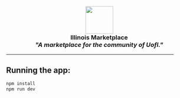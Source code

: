 <h3 align="center">
	<img src="https://github.com/hindra2/IllinoisMarketplace/tree/master/public/logo.png" width="75"><br/>
	Illinois Marketplace <br/>
	<i>"A marketplace for the community of UofI."</i>
	<hr width="90%" size="2" color="black"></hr>
</h3>


## Running the app:
```bash
npm install
npm run dev
```